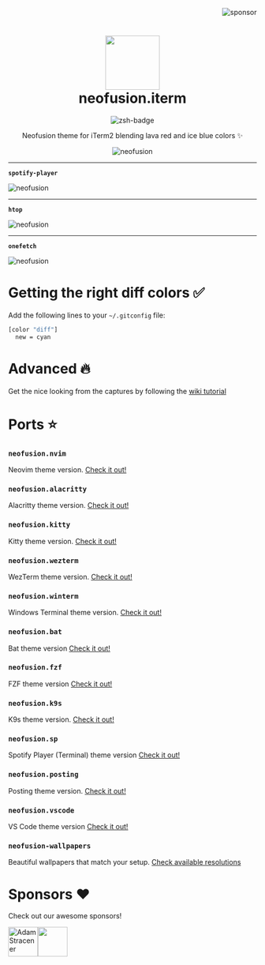<p align="right">
  <img src="https://img.shields.io/badge/sponsor-30363D?style=for-the-badge&logo=GitHub-Sponsors&logoColor=#EA4AAA" alt="sponsor" />
</p>

<div align="center">
    <h1>
        <img src="https://i.ibb.co/QjXq0yF/logo.jpg" width="110" />
        <br />neofusion.iterm
    </h1>
</div>

<p align="center">
    <img src="https://img.shields.io/badge/-%23!%2Fbin%2Fzsh-1f425f.svg?style=for-the-badge&logo=zsh" alt="zsh-badge" />
</p>

<p align="center">
    Neofusion theme for iTerm2 blending lava red and ice blue colors ✨
</p>

<p align="center">
    <img src="https://i.ibb.co/jgtjBfp/neofusion-iterm.png" alt="neofusion" />
    <hr/>
    <p><b><code>spotify-player</code></b></p>
    <img src="https://i.ibb.co/wJ2nY9h/neofusion-spotify-tui.png" alt="neofusion" />
    <hr/>
    <p><b><code>htop</code></b></p>
    <img src="https://i.ibb.co/hYdNwxh/neofusion-htop.png" alt="neofusion" />
    <hr />
    <p><b><code>onefetch</code></b></p>
    <img src="https://i.ibb.co/NLS5wSc/neofusion-onefetch.png" alt="neofusion" />
</p>

# Getting the right diff colors ✅

Add the following lines to your `~/.gitconfig` file:

```bash
[color "diff"]
  new = cyan
```

# Advanced 🔥

Get the nice looking from the captures by following the [wiki tutorial](https://github.com/diegoulloao/neofusion.iterm/wiki/Advanced-Customization)

# Ports ⭐

### `neofusion.nvim`

Neovim theme version. [Check it out!](https://github.com/diegoulloao/neofusion.nvim)

### `neofusion.alacritty`

Alacritty theme version. [Check it out!](https://github.com/diegoulloao/neofusion.alacritty)

### `neofusion.kitty`

Kitty theme version. [Check it out!](https://github.com/diegoulloao/neofusion.kitty)

### `neofusion.wezterm`

WezTerm theme version. [Check it out!](https://github.com/diegoulloao/neofusion.wezterm)

### `neofusion.winterm`

Windows Terminal theme version. [Check it out!](https://github.com/diegoulloao/neofusion.winterm)

### `neofusion.bat`

Bat theme version [Check it out!](https://github.com/diegoulloao/neofusion.bat/)

### `neofusion.fzf`

FZF theme version [Check it out!](https://github.com/diegoulloao/neofusion.fzf/)

### `neofusion.k9s`

K9s theme version. [Check it out!](https://github.com/diegoulloao/neofusion.k9s)

### `neofusion.sp`

Spotify Player (Terminal) theme version [Check it out!](https://github.com/diegoulloao/neofusion.sp/)

### `neofusion.posting`

Posting theme version. [Check it out!](https://github.com/diegoulloao/neofusion.posting)

### `neofusion.vscode`

VS Code theme version [Check it out!](https://github.com/diegoulloao/neofusion.vscode/)

### `neofusion-wallpapers`

Beautiful wallpapers that match your setup. [Check available resolutions](https://github.com/diegoulloao/neofusion-wallpapers?tab=readme-ov-file)

# Sponsors ❤️

Check out our awesome sponsors!

<!-- sponsors --><a href="https://github.com/NeckBeardPrince"><img src="https:&#x2F;&#x2F;avatars.githubusercontent.com&#x2F;u&#x2F;6558867?u&#x3D;9959f72a9dcdedb43cb833e79e747ae3e727629d&amp;v&#x3D;4" width="60px" alt="Adam Stracener" /></a><a href="https://github.com/drgfunk"><img src="https:&#x2F;&#x2F;avatars.githubusercontent.com&#x2F;u&#x2F;130787?u&#x3D;74403d72dc5ac5641e40e3a6bbeaa5f55d1d0229&amp;v&#x3D;4" width="60px" alt="" /></a><!-- sponsors -->
